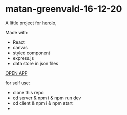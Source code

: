 # matan-greenvald-16-12-20

A little project for [herolo](https://www.herolo.co.il/), 

Made with:
- React 
- canvas
- styled component 
- express.js
- data store in json files

[OPEN APP](https://thawing-ridge-63234.herokuapp.com)

for self use:
- clone this repo
- cd server & npm i & npm run dev
- cd client & npm i & npm start
-
